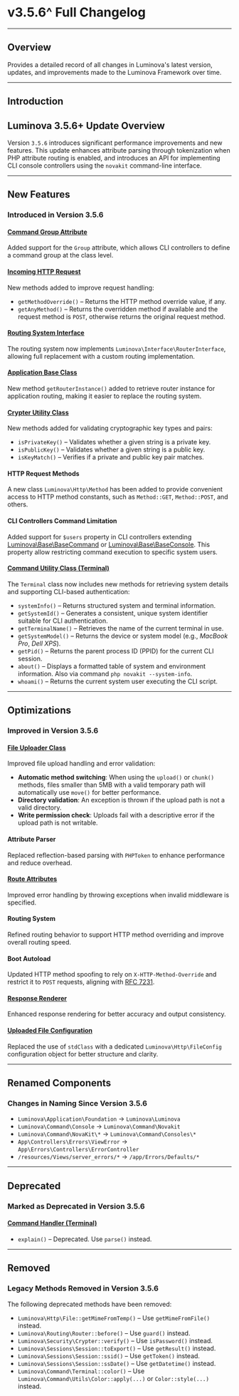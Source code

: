 # v3.5.6^ Full Changelog

***

## Overview

Provides a detailed record of all changes in Luminova's latest version, updates, and improvements made to the Luminova Framework over time.

***

## Introduction

## Luminova 3.5.6+ Update Overview

Version `3.5.6` introduces significant performance improvements and new features. This update enhances attribute parsing through tokenization when PHP attribute routing is enabled, and introduces an API for implementing CLI console controllers using the `novakit` command-line interface.

---

## New Features

### Introduced in Version 3.5.6

#### [Command Group Attribute](/routing/cli-group-attribute.md)

Added support for the `Group` attribute, which allows CLI controllers to define a command group at the class level.

#### [Incoming HTTP Request](/http/request.md)

New methods added to improve request handling:

* `getMethodOverride()` – Returns the HTTP method override value, if any.
* `getAnyMethod()` – Returns the overridden method if available and the request method is `POST`, otherwise returns the original request method.

#### [Routing System Interface](/routing/url-routing.md)

The routing system now implements `Luminova\Interface\RouterInterface`, allowing full replacement with a custom routing implementation.

#### [Application Base Class](/core/application.md)

New method `getRouterInstance()` added to retrieve router instance for application routing, making it easier to replace the routing system.

#### [Crypter Utility Class](/encryption/crypter.md)

New methods added for validating cryptographic key types and pairs:

* `isPrivateKey()` – Validates whether a given string is a private key.
* `isPublicKey()` – Validates whether a given string is a public key.
* `isKeyMatch()` – Verifies if a private and public key pair matches.

#### HTTP Request Methods

A new class `Luminova\Http\Method` has been added to provide convenient access to HTTP method constants, such as `Method::GET`, `Method::POST`, and others.

#### CLI Controllers Command Limitation

Added support for `$users` property in CLI controllers extending [Luminova\Base\BaseCommand](/base/command.md) or [Luminova\Base\BaseConsole](/base/console.md). This property allow restricting command execution to specific system users.

#### [Command Utility Class (Terminal)](/commands/terminal.md)

The `Terminal` class now includes new methods for retrieving system details and supporting CLI-based authentication:

* `systemInfo()` – Returns structured system and terminal information.
* `getSystemId()` – Generates a consistent, unique system identifier suitable for CLI authentication.
* `getTerminalName()` – Retrieves the name of the current terminal in use.
* `getSystemModel()` – Returns the device or system model (e.g., *MacBook Pro*, *Dell XPS*).
* `getPid()` – Returns the parent process ID (PPID) for the current CLI session.
* `about()` – Displays a formatted table of system and environment information. Also via command `php novakit --system-info`.
* `whoami()` – Returns the current system user executing the CLI script.

---

## Optimizations

### Improved in Version 3.5.6

#### [File Uploader Class](/files/uploader.md)

Improved file upload handling and error validation:

* **Automatic method switching**: When using the `upload()` or `chunk()` methods, files smaller than 5MB with a valid temporary path will automatically use `move()` for better performance.
* **Directory validation**: An exception is thrown if the upload path is not a valid directory.
* **Write permission check**: Uploads fail with a descriptive error if the upload path is not writable.

#### Attribute Parser

Replaced reflection-based parsing with `PHPToken` to enhance performance and reduce overhead.

#### [Route Attributes](/routing/route-attribute.md)

Improved error handling by throwing exceptions when invalid middleware is specified.

#### Routing System

Refined routing behavior to support HTTP method overriding and improve overall routing speed.

#### Boot Autoload

Updated HTTP method spoofing to rely on `X-HTTP-Method-Override` and restrict it to `POST` requests, aligning with [RFC 7231](https://datatracker.ietf.org/doc/html/rfc7231).

#### [Response Renderer](/templates/response.md)

Enhanced response rendering for better accuracy and output consistency.

#### [Uploaded File Configuration](/http/file.md)

Replaced the use of `stdClass` with a dedicated `Luminova\Http\FileConfig` configuration object for better structure and clarity.

---

## Renamed Components

### Changes in Naming Since Version 3.5.6

* `Luminova\Application\Foundation` → `Luminova\Luminova`
* `Luminova\Command\Console` → `Luminova\Command\Novakit`
* `Luminova\Command\NovaKit\*` → `Luminova\Command\Consoles\*`
* `App\Controllers\Errors\ViewError` → `App\Errors\Controllers\ErrorController`
* `/resources/Views/server_errors/*` → `/app/Errors/Defaults/*`

---

## Deprecated

### Marked as Deprecated in Version 3.5.6

#### [Command Handler (Terminal)](/commands/novakit.md)

* `explain()` – Deprecated. Use `parse()` instead.

---

## Removed

### Legacy Methods Removed in Version 3.5.6

The following deprecated methods have been removed:

* `Luminova\Http\File::getMimeFromTemp()` – Use `getMimeFromFile()` instead.
* `Luminova\Routing\Router::before()` – Use `guard()` instead.
* `Luminova\Security\Crypter::verify()` – Use `isPassword()` instead.
* `Luminova\Sessions\Session::toExport()` – Use `getResult()` instead.
* `Luminova\Sessions\Session::ssid()` – Use `getToken()` instead.
* `Luminova\Sessions\Session::ssDate()` – Use `getDatetime()` instead.
* `Luminova\Command\Terminal::color()` – Use `Luminova\Command\Utils\Color::apply(...)` or `Color::style(...)` instead.
